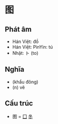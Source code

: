 # 图

## Phát âm
* Hán Việt: đồ
* Hán Việt: PinYin: tú
* Nhật: ト (to)

## Nghĩa
* (khẩu đông)
* (n) vẽ

## Cấu trúc
* 图 = [囗](囗.md) [冬](冬.md)

<script>window.HANZI_FIELD='图';</script>